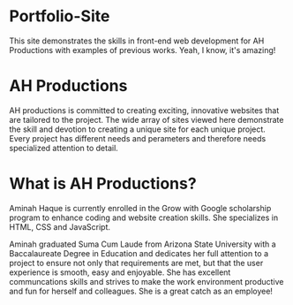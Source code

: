 # Portfolio-Site
This site demonstrates the skills in front-end web development for AH Productions with examples of previous works.  Yeah, I know, it's amazing!


AH Productions
==============

AH productions is committed to creating exciting, innovative websites that are tailored to the project.  The wide array of sites viewed here demonstrate the skill and devotion to creating a unique site for each unique project.  Every project has different needs and perameters and therefore needs specialized attention to detail.
    
What is AH Productions?
======================

   Aminah Haque is currently enrolled in the Grow with Google scholarship program to enhance coding and website creation skills.  She specializes in HTML, CSS and JavaScript.
    
   Aminah graduated Suma Cum Laude from Arizona State University  with a Baccalaureate Degree in Education and dedicates her full attention to a project to ensure not only that requirements are met, but that the user experience is smooth, easy and enjoyable.  She has excellent communcations skills and strives to make the work environment productive and fun for herself and colleagues.  She is a great catch as an employee!
